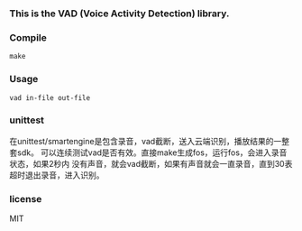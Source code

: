 ### This is the VAD (Voice Activity Detection) library.

### Compile
`make`

### Usage
`vad in-file out-file`

### unittest
在unittest/smartengine是包含录音，vad截断，送入云端识别，播放结果的一整套sdk。
可以连续测试vad是否有效。直接make生成fos，运行fos，会进入录音状态，如果2秒内
没有声音，就会vad截断，如果有声音就会一直录音，直到30表超时退出录音，进入识别。

### license
MIT
